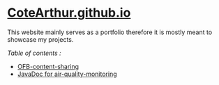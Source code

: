 # [CoteArthur.github.io](https://cotearthur.github.io/)

This website mainly serves as a portfolio therefore it is mostly meant to showcase my projects.

_Table of contents :_

* [OFB-content-sharing](https://cotearthur.github.io/OFB-content-sharing/)
* [JavaDoc for air-quality-monitoring](https://cotearthur.github.io/air-quality-monitoring/)
